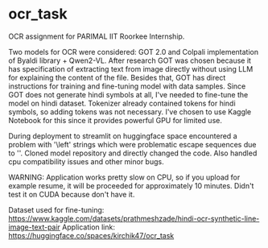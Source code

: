 # ocr_task
OCR assignment for PARIMAL IIT Roorkee Internship.

Two models for OCR were considered: GOT 2.0 and Colpali implementation of Byaldi library + Qwen2-VL. After research GOT was chosen because it has specification of extracting text from image directly without using LLM for explaining the content of the file. Besides that, GOT has direct instructions for training and fine-tuning model with data samples. Since GOT does not generate hindi symbols at all, I've needed to fine-tune the model on hindi dataset. Tokenizer already contained tokens for hindi symbols, so adding tokens was not necessary. 
I've chosen to use Kaggle Notebook for this since it provides powerful GPU for limited use.

During deployment to streamlit on huggingface space encountered a problem with '\left' strings which were problematic escape sequences due to '\'. Cloned model repository and directly changed the code. Also handled cpu compatibility issues and other minor bugs.

WARNING: 
Application works pretty slow on CPU, so if you upload for example resume, it will be proceeded for approximately 10 minutes. Didn't test it on CUDA because don't have it.

Dataset used for fine-tuning:
https://www.kaggle.com/datasets/prathmeshzade/hindi-ocr-synthetic-line-image-text-pair
Application link:
https://huggingface.co/spaces/kirchik47/ocr_task
